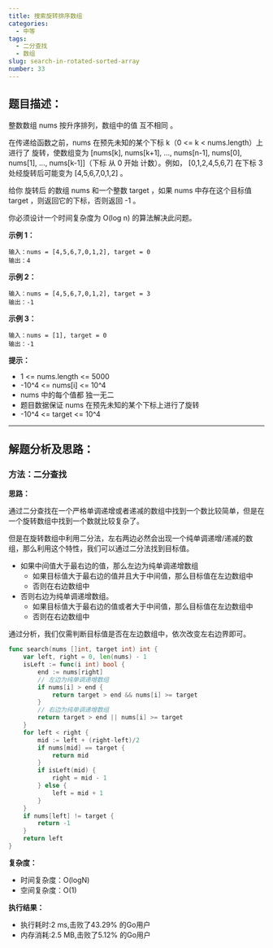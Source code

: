 ```yaml
---
title: 搜索旋转排序数组
categories:
  - 中等
tags:
  - 二分查找
  - 数组
slug: search-in-rotated-sorted-array
number: 33
---
```


## 题目描述：

整数数组 nums 按升序排列，数组中的值 互不相同 。

在传递给函数之前，nums 在预先未知的某个下标 k（0 <= k < nums.length）上进行了 旋转，使数组变为 [nums[k], nums[k+1], ..., nums[n-1], nums[0], nums[1], ..., nums[k-1]]（下标 从 0 开始 计数）。例如， [0,1,2,4,5,6,7] 在下标 3 处经旋转后可能变为 [4,5,6,7,0,1,2] 。

给你 旋转后 的数组 nums 和一个整数 target ，如果 nums 中存在这个目标值 target ，则返回它的下标，否则返回 -1 。

你必须设计一个时间复杂度为 O(log n) 的算法解决此问题。

**示例 1：**
```
输入：nums = [4,5,6,7,0,1,2], target = 0
输出：4
```

**示例 2：**
```
输入：nums = [4,5,6,7,0,1,2], target = 3
输出：-1
```

**示例 3：**
```
输入：nums = [1], target = 0
输出：-1
```

**提示：**
- 1 <= nums.length <= 5000
- -10^4 <= nums[i] <= 10^4
- nums 中的每个值都 独一无二
- 题目数据保证 nums 在预先未知的某个下标上进行了旋转
- -10^4 <= target <= 10^4

---
## 解题分析及思路：


### 方法：二分查找

**思路：**

通过二分查找在一个严格单调递增或者递减的数组中找到一个数比较简单，但是在一个旋转数组中找到一个数就比较复杂了。

但是在旋转数组中利用二分法，左右两边必然会出现一个纯单调递增/递减的数组，那么利用这个特性，我们可以通过二分法找到目标值。

- 如果中间值大于最右边的值，那么左边为纯单调递增数组
  - 如果目标值大于最右边的值并且大于中间值，那么目标值在左边数组中
  - 否则在右边数组中
- 否则右边为纯单调递增数组。
  - 如果目标值大于最右边的值或者大于中间值，那么目标值在左边数组中
  - 否则在右边数组中

通过分析，我们仅需判断目标值是否在左边数组中，依次改变左右边界即可。

```go
func search(nums []int, target int) int {
	var left, right = 0, len(nums) - 1
	isLeft := func(i int) bool {
		end := nums[right]
		// 左边为纯单调递增数组
		if nums[i] > end {
			return target > end && nums[i] >= target
		}
		// 右边为纯单调递增数组
		return target > end || nums[i] >= target
	}
	for left < right {
		mid := left + (right-left)/2
		if nums[mid] == target {
			return mid
		}
		if isLeft(mid) {
			right = mid - 1
		} else {
			left = mid + 1
		}
	}
	if nums[left] != target {
		return -1
	}
	return left
}
```

**复杂度：**

- 时间复杂度：O(logN)
- 空间复杂度：O(1)

**执行结果：**

- 执行耗时:2 ms,击败了43.29% 的Go用户
- 内存消耗:2.5 MB,击败了5.12% 的Go用户

